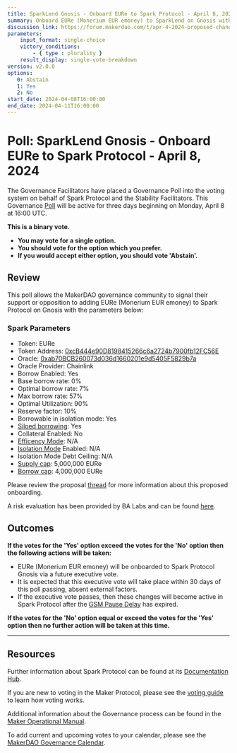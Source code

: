 ```yaml
---
title: SparkLend Gnosis - Onboard EURe to Spark Protocol - April 8, 2024
summary: Onboard EURe (Monerium EUR emoney) to SparkLend on Gnosis with included parameters.
discussion_link: https://forum.makerdao.com/t/apr-4-2024-proposed-changes-to-sparklend-for-upcoming-spell/24033
parameters:
    input_format: single-choice
    victory_conditions:
        - { type : plurality }
    result_display: single-vote-breakdown
version: v2.0.0
options:
   0: Abstain
   1: Yes
   2: No
start_date: 2024-04-08T16:00:00
end_date: 2024-04-11T16:00:00
---
```

# Poll: SparkLend Gnosis - Onboard EURe to Spark Protocol - April 8, 2024

The Governance Facilitators have placed a Governance Poll into the voting system on behalf of Spark Protocol and the Stability Facilitators. This Governance [Poll](https://manual.makerdao.com/governance/governance-cycle/weekly-governance-cycle#weekly-governance-cycle-definitions-mip16c1) will be active for three days beginning on Monday, April 8 at 16:00 UTC.

**This is a binary vote.**
- **You may vote for a single option.**
- **You should vote for the option which you prefer.**
- **If you would accept either option, you should vote 'Abstain'.**

## Review

This poll allows the MakerDAO governance community to signal their support or opposition to adding EURe (Monerium EUR emoney) to Spark Protocol on Gnosis with the parameters below:

### Spark Parameters

* Token: EURe
* Token Address: [0xcB444e90D8198415266c6a2724b7900fb12FC56E](https://gnosisscan.io/address/0xcB444e90D8198415266c6a2724b7900fb12FC56E)
* Oracle: [0xab70BCB260073d036d1660201e9d5405F5829b7a](https://gnosisscan.io/address/0xab70BCB260073d036d1660201e9d5405F5829b7a)
* Oracle Provider: Chainlink
* Borrow Enabled: Yes
* Base borrow rate: 0%
* Optimal borrow rate: 7%
* Max borrow rate: 57%
* Optimal Utilization: 90%
* Reserve factor: 10%
* Borrowable in isolation mode: Yes
* [Siloed borrowing](https://docs.spark.fi/defi-infrastructure/sparklend#siloed-borrowing): Yes
* Collateral Enabled: No
* [Efficency Mode](https://docs.spark.fi/defi-infrastructure/sparklend#efficiency-mode-emode): N/A
* [Isolation Mode](https://docs.sparkprotocol.io/developers/features/isolation-mode) Enabled: N/A
* Isolation Mode Debt Ceiling: N/A
* [Supply cap](https://docs.spark.fi/defi-infrastructure/sparklend#supply-and-borrow-caps): 5,000,000 EURe
* [Borrow cap](https://docs.spark.fi/defi-infrastructure/sparklend#supply-and-borrow-caps):  4,000,000 EURe

Please review the proposal [thread](https://forum.makerdao.com/t/apr-4-2024-proposed-changes-to-sparklend-for-upcoming-spell/24033) for more information about this proposed onboarding.

A risk evaluation has been provided by BA Labs and can be found [here](https://forum.makerdao.com/t/apr-4-2024-proposed-changes-to-sparklend-for-upcoming-spell/24033/3). 

## Outcomes

**If the votes for the 'Yes' option exceed the votes for the 'No' option then the following actions will be taken:**
* EURe (Monerium EUR emoney) will be onboarded to Spark Protocol Gnosis via a future executive vote.
* It is expected that this executive vote will take place within 30 days of this poll passing, absent external factors.
* If the executive vote passes, then these changes will become active in Spark Protocol after the [GSM Pause Delay](https://manual.makerdao.com/parameter-index/core/param-gsm-pause-delay) has expired.

**If the votes for the 'No' option equal or exceed the votes for the 'Yes' option then no further action will be taken at this time.**

---

## Resources

Further information about Spark Protocol can be found at its [Documentation Hub](https://docs.sparkprotocol.io/hub/).

If you are new to voting in the Maker Protocol, please see the [voting guide](https://manual.makerdao.com/governance/voting-in-makerdao/on-chain-governance) to learn how voting works.

Additional information about the Governance process can be found in the [Maker Operational Manual](https://manual.makerdao.com).

To add current and upcoming votes to your calendar, please see the [MakerDAO Governance Calendar](https://manual.makerdao.com/makerdao/calendars/governance-calendar).
